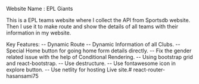 Website Name : EPL Giants

This is a EPL teams website where I collect the API from Sportsdb website. Then I use it to make route and show the details of all teams with their information in my website.

Key Features: 
-- Dynamic Route
-- Dynamic Information of all Clubs.
-- Special Home button for going home form details directly.
-- Fix the gender related issue with the help of Conditional Rendering.
-- Using bootstrap grid and react-bootstrap.
-- Use destructure.
-- Use fontawesome icon in explore button.
-- Use netlity for hosting Live site.# react-router-hasansami75

